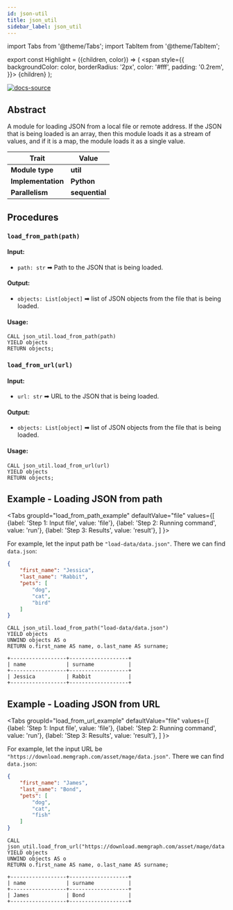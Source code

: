 ```yaml
---
id: json-util
title: json_util
sidebar_label: json_util
---
```


import Tabs from '@theme/Tabs';
import TabItem from '@theme/TabItem';

export const Highlight = ({children, color}) => (
  <span
    style={{
      backgroundColor: color,
      borderRadius: '2px',
      color: '#fff',
      padding: '0.2rem',
    }}>
    {children}
  </span>
);

[![docs-source](https://img.shields.io/badge/source-json_util-FB6E00?logo=github&style=for-the-badge)](https://github.com/memgraph/mage/blob/main/python/json_util.py)


## Abstract

A module for loading JSON from a local file or remote address. If the JSON that is being loaded is an array, then this module loads it as a stream of values, and if it is a map, the module loads it as a single value.

| Trait               | Value                                                 |
| ------------------- | ----------------------------------------------------- |
| **Module type**     | <Highlight color="#FB6E00">**util**</Highlight>  |
| **Implementation**  | <Highlight color="#FB6E00">**Python**</Highlight>     |
| **Parallelism**     | <Highlight color="#FB6E00">**sequential**</Highlight> |

## Procedures

### `load_from_path(path)`

#### Input:

* `path: str` ➡ Path to the JSON that is being loaded.

#### Output:

* `objects: List[object]` ➡ list of JSON objects from the file that is being loaded.

#### Usage:
```cypher
CALL json_util.load_from_path(path) 
YIELD objects
RETURN objects;
```

### `load_from_url(url)`

#### Input:

* `url: str` ➡ URL to the JSON that is being loaded.

#### Output:

* `objects: List[object]` ➡ list of JSON objects from the file that is being loaded.

#### Usage:
```cypher
CALL json_util.load_from_url(url) 
YIELD objects
RETURN objects;
```

## Example - Loading JSON from path

<Tabs
  groupId="load_from_path_example"
  defaultValue="file"
  values={[
    {label: 'Step 1: Input file', value: 'file'},
    {label: 'Step 2: Running command', value: 'run'},
    {label: 'Step 3: Results', value: 'result'},
  ]
}>
  <TabItem value="file">

  For example, let the input path be `"load-data/data.json"`. There we can find `data.json`:

```json
{
	"first_name": "Jessica",
	"last_name": "Rabbit",
	"pets": [
		"dog",
		"cat",
		"bird"
	]
}
```
  </TabItem>

  <TabItem value="run">

```cypher
CALL json_util.load_from_path("load-data/data.json") 
YIELD objects
UNWIND objects AS o
RETURN o.first_name AS name, o.last_name AS surname;
```

  </TabItem>


  <TabItem value="result">

```plaintext
+------------------+-------------------+
| name             | surname           |
+------------------+-------------------+
| Jessica          | Rabbit            |
+------------------+-------------------+

```

  </TabItem>

</Tabs>


## Example - Loading JSON from URL

<Tabs
  groupId="load_from_url_example"
  defaultValue="file"
  values={[
    {label: 'Step 1: Input file', value: 'file'},
    {label: 'Step 2: Running command', value: 'run'},
    {label: 'Step 3: Results', value: 'result'},
  ]
}>
  <TabItem value="file">

  For example, let the input URL be `"https://download.memgraph.com/asset/mage/data.json"`. There we can find `data.json`:

```json
{
	"first_name": "James",
	"last_name": "Bond",
	"pets": [
		"dog",
		"cat",
		"fish"
	]
}
```
  </TabItem>

  <TabItem value="run">

```cypher
CALL json_util.load_from_url("https://download.memgraph.com/asset/mage/data.json") 
YIELD objects
UNWIND objects AS o
RETURN o.first_name AS name, o.last_name AS surname;
```

  </TabItem>


  <TabItem value="result">

```plaintext
+------------------+-------------------+
| name             | surname           |
+------------------+-------------------+
| James            | Bond              |
+------------------+-------------------+

```

  </TabItem>

</Tabs>
